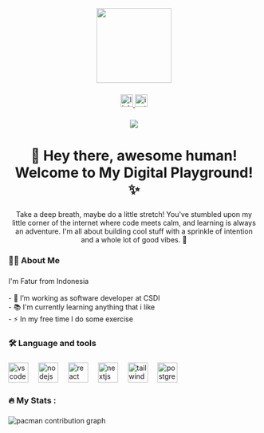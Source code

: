 <div align="center">
  <img height="150" src="https://media0.giphy.com/media/v1.Y2lkPTc5MGI3NjExdXl2cGZuZWVzdXo4Zjd3ZGNwbm52Zzk4Y3Q1MTJqbHFocmo2NG9rdCZlcD12MV9pbnRlcm5hbF9naWZfYnlfaWQmY3Q9Zw/Lopx9eUi34rbq/giphy.gif"  />
</div>

###

<div align="center">
  <a href="https://www.linkedin.com/in/fathurrohman07/" target="_blank">
    <img src="https://img.shields.io/static/v1?message=LinkedIn&logo=linkedin&label=&color=0077B5&logoColor=white&labelColor=&style=for-the-badge" height="25" alt="linkedin logo"  />
  </a>
  <a href="https://www.instagram.com/faturrumahan/" target="_blank">
    <img src="https://img.shields.io/static/v1?message=Instagram&logo=instagram&label=&color=E4405F&logoColor=white&labelColor=&style=for-the-badge" height="25" alt="instagram logo"  />
  </a>
</div>

###

<div align="center">
  <img src="https://visitor-badge.laobi.icu/badge?page_id=faturrumahan.faturrumahan&"  />
</div>

###

<h1 align="center">👋 Hey there, awesome human! Welcome to My Digital Playground! ✨</h1>

###

<p align="center">Take a deep breath, maybe do a little stretch! You've stumbled upon my little corner of the internet where code meets calm, and learning is always an adventure. I'm all about building cool stuff with a sprinkle of intention and a whole lot of good vibes. 🚀</p>

###

<h3 align="left">👩‍💻  About Me</h3>

###

<p align="left">I'm Fatur from Indonesia<br><br>- 🔭 I’m working as software developer at CSDI<br>- 📚 I'm currently learning anything that i like<br>- ⚡ In my free time I do some exercise</p>

###

<h3 align="left">🛠 Language and tools</h3>

###

<div align="left">
  <img src="https://cdn.jsdelivr.net/gh/devicons/devicon/icons/vscode/vscode-original.svg" height="40" alt="vscode logo"  />
  <img width="12" />
  <img src="https://cdn.jsdelivr.net/gh/devicons/devicon/icons/nodejs/nodejs-original.svg" height="40" alt="nodejs logo"  />
  <img width="12" />
  <img src="https://cdn.jsdelivr.net/gh/devicons/devicon/icons/react/react-original.svg" height="40" alt="react logo"  />
  <img width="12" />
  <img src="https://cdn.jsdelivr.net/gh/devicons/devicon/icons/nextjs/nextjs-original.svg" height="40" alt="nextjs logo"  />
  <img width="12" />
  <img src="https://cdn.jsdelivr.net/gh/devicons/devicon/icons/tailwindcss/tailwindcss-original-wordmark.svg" height="40" alt="tailwindcss logo"  />
  <img width="12" />
  <img src="https://cdn.jsdelivr.net/gh/devicons/devicon/icons/postgresql/postgresql-original.svg" height="40" alt="postgresql logo"  />
</div>

###

<h3 align="left">🔥   My Stats :</h3>

###

<picture>
  <source media="(prefers-color-scheme: dark)" srcset="https://raw.githubusercontent.com/faturrumahan/faturrumahan/output/pacman-contribution-graph-dark.svg">
  <source media="(prefers-color-scheme: light)" srcset="https://raw.githubusercontent.com/faturrumahan/faturrumahan/output/pacman-contribution-graph.svg">
  <img alt="pacman contribution graph" src="https://raw.githubusercontent.com/faturrumahan/faturrumahan/output/pacman-contribution-graph.svg">
</picture>

###
